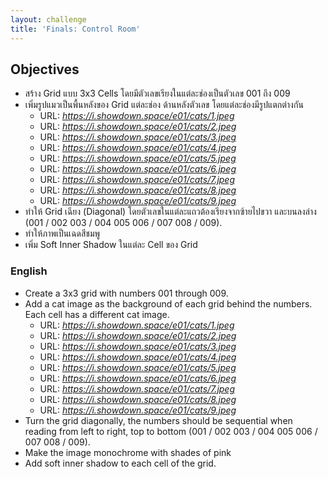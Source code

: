 ```yaml
---
layout: challenge
title: 'Finals: Control Room'
---
```


## Objectives

- สร้าง Grid แบบ 3x3 Cells โดยมีตัวเลขเรียงในแต่ละช่องเป็นตัวเลข 001 ถึง 009
- เพิ่มรูปแมวเป็นพื้นหลังของ Grid แต่ละช่อง ด้านหลังตัวเลข โดยแต่ละช่องมีรูปแตกต่างกัน
  - URL: _https://i.showdown.space/e01/cats/1.jpeg_
  - URL: _https://i.showdown.space/e01/cats/2.jpeg_
  - URL: _https://i.showdown.space/e01/cats/3.jpeg_
  - URL: _https://i.showdown.space/e01/cats/4.jpeg_
  - URL: _https://i.showdown.space/e01/cats/5.jpeg_
  - URL: _https://i.showdown.space/e01/cats/6.jpeg_
  - URL: _https://i.showdown.space/e01/cats/7.jpeg_
  - URL: _https://i.showdown.space/e01/cats/8.jpeg_
  - URL: _https://i.showdown.space/e01/cats/9.jpeg_
- ทำให้ Grid เฉียง (Diagonal) โดยตัวเลขในแต่ละแถวต้องเรียงจากซ้ายไปขวา และบนลงล่าง (001 / 002 003 / 004 005 006 / 007 008 / 009).
- ทำให้ภาพเป็นเฉดสีชมพู
- เพิ่ม Soft Inner Shadow ในแต่ละ Cell ของ Grid

### English

- Create a 3x3 grid with numbers 001 through 009.
- Add a cat image as the background of each grid behind the numbers. Each cell has a different cat image.
  - URL: _https://i.showdown.space/e01/cats/1.jpeg_
  - URL: _https://i.showdown.space/e01/cats/2.jpeg_
  - URL: _https://i.showdown.space/e01/cats/3.jpeg_
  - URL: _https://i.showdown.space/e01/cats/4.jpeg_
  - URL: _https://i.showdown.space/e01/cats/5.jpeg_
  - URL: _https://i.showdown.space/e01/cats/6.jpeg_
  - URL: _https://i.showdown.space/e01/cats/7.jpeg_
  - URL: _https://i.showdown.space/e01/cats/8.jpeg_
  - URL: _https://i.showdown.space/e01/cats/9.jpeg_
- Turn the grid diagonally, the numbers should be sequential when reading from left to right, top to bottom (001 / 002 003 / 004 005 006 / 007 008 / 009).
- Make the image monochrome with shades of pink
- Add soft inner shadow to each cell of the grid.